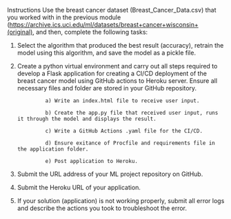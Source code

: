 Instructions
Use the breast cancer dataset (Breast_Cancer_Data.csv) that you worked with in the previous module (https://archive.ics.uci.edu/ml/datasets/breast+cancer+wisconsin+(original), and then, complete the following tasks:

1. Select the algorithm that produced the best result (accuracy), retrain the model using this algorithm, and save the model as a pickle file.

2. Create a python virtual environment and carry out all steps required to develop a Flask application for creating a CI/CD deployment of the breast cancer model using GitHub actions to Heroku server. Ensure all necessary files and folder are stored in your GitHub repository.

                a) Write an index.html file to receive user input.

                b) Create the app.py file that received user input, runs it through the model and displays the result.

                c) Write a GitHub Actions .yaml file for the CI/CD.

                d) Ensure exitance of Procfile and requirements file in the application folder.

                e) Post application to Heroku.

3. Submit the URL address of your ML project repository on GitHub. 

4. Submit the Heroku URL of your application.

5. If your solution (application) is not working properly, submit all error logs and describe the actions you took to troubleshoot the error.
